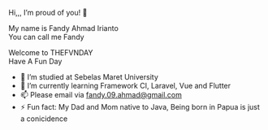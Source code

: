 Hi,,, I’m proud of you! 👋

My name is Fandy Ahmad Irianto </br>
You can call me Fandy

Welcome to THEFVNDAY </br>
Have A Fun Day

- 🔭 I’m studied at Sebelas Maret University
- 🌱 I’m currently learning Framework CI, Laravel, Vue and Flutter
- 📫 Please email via fandy.09.ahmad@gmail.com 
- ⚡ Fun fact: My Dad and Mom native to Java, Being born in Papua is just a conicidence
